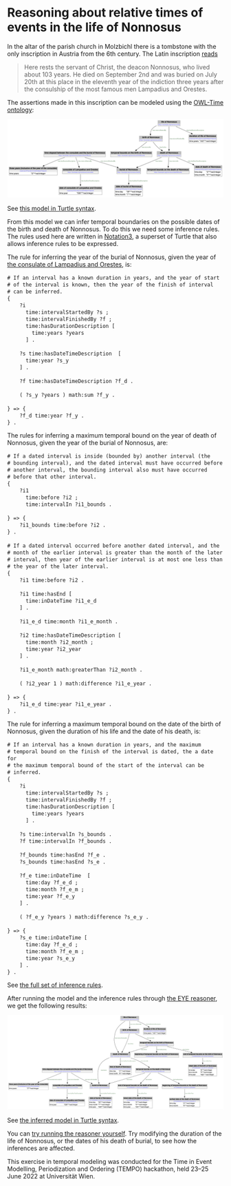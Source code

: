 # Reasoning about relative times of events in the life of Nonnosus

In the altar of the parish church in Molzbichl there is a tombstone with the only inscription in Austria from the 6th century. The Latin inscription [reads](https://de.wikipedia.org/wiki/Nonnosus)

> Here rests the servant of Christ, the deacon Nonnosus, who lived about 103 years. He died on September 2nd and was buried on July 20th at this place in the eleventh year of the indiction three years after the consulship of the most famous men Lampadius and Orestes.

The assertions made in this inscription can be modeled using the [OWL-Time ontology](https://www.w3.org/TR/owl-time/):

![OWL-Time model of assertions made in the inscription on the tombstone of Nonnosus](nonnosus.png)

See [this model in Turtle syntax](nonnosus.ttl).

From this model we can infer temporal boundaries on the possible dates of the birth and death of Nonnosus. To do this we need some inference rules. The rules used here are written in [Notation3](https://n3.restdesc.org/n3/), a superset of Turtle that also allows inference rules to be expressed.

The rule for inferring the year of the burial of Nonnosus, given the year of [the consulate of Lampadius and Orestes](https://www.trismegistos.org/period/2278), is:

```ttl
# If an interval has a known duration in years, and the year of start
# of the interval is known, then the year of the finish of interval
# can be inferred.
{
    ?i
      time:intervalStartedBy ?s ;
      time:intervalFinishedBy ?f ;
      time:hasDurationDescription [
        time:years ?years
      ] .

    ?s time:hasDateTimeDescription  [
      time:year ?s_y
    ] .

    ?f time:hasDateTimeDescription ?f_d .

    ( ?s_y ?years ) math:sum ?f_y .

} => {
    ?f_d time:year ?f_y .
} .
```

The rules for inferring a maximum temporal bound on the year of death of Nonnosus, given the year of the burial of Nonnosus, are:

```ttl
# If a dated interval is inside (bounded by) another interval (the
# bounding interval), and the dated interval must have occurred before
# another interval, the bounding interval also must have occurred
# before that other interval.
{
    ?i1
      time:before ?i2 ;
      time:intervalIn ?i1_bounds .

} => {
    ?i1_bounds time:before ?i2 .
} .

# If a dated interval occurred before another dated interval, and the
# month of the earlier interval is greater than the month of the later
# interval, then year of the earlier interval is at most one less than
# the year of the later interval.
{
    ?i1 time:before ?i2 .

    ?i1 time:hasEnd [
      time:inDateTime ?i1_e_d
    ] .

    ?i1_e_d time:month ?i1_e_month .

    ?i2 time:hasDateTimeDescription [
      time:month ?i2_month ;
      time:year ?i2_year
    ] .

    ?i1_e_month math:greaterThan ?i2_month .

    ( ?i2_year 1 ) math:difference ?i1_e_year .

} => {
    ?i1_e_d time:year ?i1_e_year .
} .
```

The rule for inferring a maximum temporal bound on the date of the birth of Nonnosus, given the duration of his life and the date of his death, is:

```ttl
# If an interval has a known duration in years, and the maximum
# temporal bound on the finish of the interval is dated, the a date for
# the maximum temporal bound of the start of the interval can be
# inferred.
{
    ?i
      time:intervalStartedBy ?s ;
      time:intervalFinishedBy ?f ;
      time:hasDurationDescription [
        time:years ?years
      ] .

    ?s time:intervalIn ?s_bounds .
    ?f time:intervalIn ?f_bounds .

    ?f_bounds time:hasEnd ?f_e .
    ?s_bounds time:hasEnd ?s_e .

    ?f_e time:inDateTime  [
      time:day ?f_e_d ;
      time:month ?f_e_m ;
      time:year ?f_e_y
    ] .

    ( ?f_e_y ?years ) math:difference ?s_e_y .

} => {
    ?s_e time:inDateTime [
      time:day ?f_e_d ;
      time:month ?f_e_m ;
      time:year ?s_e_y
    ] .
} .
```

See [the full set of inference rules](rules.n3).

After running the model and the inference rules through [the EYE reasoner](https://josd.github.io/eye/), we get the following results:

![Inferred temporal boundaries on the possible dates of the birth and death of Nonnosus](inferred.png)

See [the inferred model in Turtle syntax](inferred.ttl).

You can [try running the reasoner yourself](http://ppr.cs.dal.ca:3002/n3/editor/?formula=%40base+%3Chttps%3A%2F%2Fexample.org%2Fnonnosus%2F%3E+.%0A%40prefix+%3A+%3C%3E+.%0A%40prefix+edtfo%3A+%3Cedtfo.ttl%23%3E+.%0A%40prefix+math%3A+%3Chttp%3A%2F%2Fwww.w3.org%2F2000%2F10%2Fswap%2Fmath%23%3E+.%0A%40prefix+owl%3A+%3Chttp%3A%2F%2Fwww.w3.org%2F2002%2F07%2Fowl%23%3E+.%0A%40prefix+rdfs%3A+%3Chttp%3A%2F%2Fwww.w3.org%2F2000%2F01%2Frdf-schema%23%3E+.%0A%40prefix+string%3A+%3Chttp%3A%2F%2Fwww.w3.org%2F2000%2F10%2Fswap%2Fstring%23%3E+.%0A%40prefix+time%3A+%3Chttp%3A%2F%2Fwww.w3.org%2F2006%2Ftime%23%3E+.%0A%0A%3Abirth%0A++rdfs%3Alabel+%22birth+of+Nonnosus%22+%3B%0A++time%3Abefore+%3Adeath+%3B%0A++time%3AintervalIn+%3AbirthBounds+.%0A%0A%3AbirthBounds%0A++rdfs%3Alabel+%22temporal+bounds+on+the+birth+of+Nonnosus%22+.%0A%0A%3Adeath%0A++rdfs%3Alabel+%22death+of+Nonnosus%22+%3B%0A++time%3Abefore+%3Aburial+%3B%0A++time%3AhasDateTimeDescription+%5B%0A++++rdfs%3Alabel+%22date+of+death+of+Nonnosus%22+%3B%0A++++time%3Aday+2+%3B%0A++++time%3Amonth+9%0A++%5D+%3B%0A++time%3AintervalIn+%3AdeathBounds+.%0A%0A%3AdeathBounds%0A++rdfs%3Alabel+%22temporal+bounds+on+the+death+of+Nonnosus%22+.%0A%0A%3Aburial%0A++rdfs%3Alabel+%22burial+of+Nonnosus%22+%3B%0A++time%3AhasDateTimeDescription+%5B%0A++++rdfs%3Alabel+%22date+of+burial+of+Nonnosus%22+%3B%0A++++time%3Aday+20+%3B%0A++++time%3Amonth+7%0A++%5D+.%0A%0A%3Alife%0A++rdfs%3Alabel+%22life+of+Nonnosus%22+%3B%0A++time%3AintervalStartedBy+%3Abirth+%3B%0A++time%3AintervalFinishedBy+%3Adeath+%3B%0A++time%3AhasDurationDescription+%5B%0A++++rdfs%3Alabel+%22duration+of+life+of+Nonnosus%22+%3B%0A++++time%3Ayears+103%0A++%5D+.%0A%0A%3Aconsulate%0A++rdfs%3Alabel+%22consulate+of+Lampadius+and+Orestes%22+%3B%0A++time%3AhasDateTimeDescription+%5B%0A++++rdfs%3Alabel+%22date+of+consulate+of+Lampadius+and+Orestes%22+%3B%0A++++time%3Ayear+530%0A++%5D+.%0A%0A%3ArelativeYearOfBurial%0A++rdfs%3Alabel+%22time+elapsed+between+the+consulate+and+the+burial+of+Nonnosus%22+%3B%0A++time%3AintervalStartedBy+%3Aconsulate+%3B%0A++time%3AintervalFinishedBy+%3Aburial+%3B%0A++time%3AhasDurationDescription+%5B%0A++++rdfs%3Alabel+%22three+years+(inclusive+of+the+year+of+the+consulate)%22+%3B%0A++++time%3Ayears+2%0A++%5D+.%0A%0A%23+Rules+--------------------------------------------------------------%0A%0A%23+If+an+interval+is+inside+(bounded+by)+another+interval+(the+bounding%0A%23+interval)%2C+then+the+bounding+interval+has+a+beginning+and+an+end.%0A%7B%0A++++%3Fi+time%3AintervalIn+%3Fbounds+.%0A%0A%7D+%3D%3E+%7B%0A++++%3Fbounds+time%3AhasBeginning+%5B%5D+.%0A++++%3Fbounds+time%3AhasEnd+%5B%5D+.%0A%7D+.%0A%0A%23+If+a+dated+interval+is+inside+(bounded+by)+another+interval+(the%0A%23+bounding+interval)%2C+the+beginning+and+the+end+of+the+bounding%0A%23+interval+can+also+be+dated.%0A%7B%0A++++%3Fi%0A++++++time%3AhasDateTimeDescription+%3Fi_d+%3B%0A++++++time%3AintervalIn+%5B%0A++++++++time%3AhasBeginning+%3Fbounds_b+%3B%0A++++++++time%3AhasEnd+%3Fbounds_e%0A++++++%5D+.%0A%0A%7D+%3D%3E+%7B%0A++++%3Fbounds_b+time%3AinDateTime+%5B%5D+.%0A++++%3Fbounds_e+time%3AinDateTime+%5B%5D+.%0A%7D+.%0A%0A%23+If+a+dated+interval+is+inside+(bounded+by)+another+interval+(the%0A%23+bounding+interval)%2C+the+dates+of+the+beginning+and+the+end+of+the%0A%23+bounding+interval+have+the+same+day+as+the+dated+interval.%0A%7B%0A++++%3Fi%0A++++++time%3AintervalIn+%3Fbounds+%3B%0A++++++time%3AhasDateTimeDescription+%5B+time%3Aday+%3Fd+%5D+.%0A%0A++++%3Fbounds%0A++++++time%3AhasBeginning+%5B+time%3AinDateTime+%3Fc_b_d+%5D+%3B%0A++++++time%3AhasEnd+%5B+time%3AinDateTime+%3Fc_e_d+%5D+.%0A%0A%7D+%3D%3E+%7B%0A++++%3Fc_b_d+time%3Aday+%3Fd+.%0A++++%3Fc_e_d+time%3Aday+%3Fd+.%0A%7D+.%0A%0A%23+If+a+dated+interval+is+inside+(bounded+by)+another+interval+(the%0A%23+bounding+interval)%2C+the+dates+of+the+beginning+and+the+end+of+the%0A%23+bounding+interval+have+the+same+month+as+the+dated+interval.%0A%7B%0A++++%3Fi%0A++++++time%3AintervalIn+%3Fbounds+%3B%0A++++++time%3AhasDateTimeDescription+%5B+time%3Amonth+%3Fm+%5D+.%0A%0A++++%3Fbounds%0A++++++time%3AhasBeginning+%5B+time%3AinDateTime+%3Fc_b_d+%5D+%3B%0A++++++time%3AhasEnd+%5B+time%3AinDateTime+%3Fc_e_d+%5D+.%0A%0A%7D+%3D%3E+%7B%0A++++%3Fc_b_d+time%3Amonth+%3Fm+.%0A++++%3Fc_e_d+time%3Amonth+%3Fm+.%0A%7D+.%0A%0A%23+If+a+dated+interval+is+inside+(bounded+by)+another+interval+(the%0A%23+bounding+interval)%2C+and+the+dated+interval+must+have+occurred+before%0A%23+another+interval%2C+the+bounding+interval+also+must+have+occurred%0A%23+before+that+other+interval.%0A%7B%0A++++%3Fi1%0A++++++time%3Abefore+%3Fi2+%3B%0A++++++time%3AintervalIn+%3Fi1_bounds+.%0A%0A%7D+%3D%3E+%7B%0A++++%3Fi1_bounds+time%3Abefore+%3Fi2+.%0A%7D+.%0A%0A%23+If+a+dated+interval+occurred+before+another+dated+interval%2C+and+the%0A%23+month+of+the+earlier+interval+is+greater+than+the+month+of+the+later%0A%23+interval%2C+then+year+of+the+earlier+interval+is+at+most+one+less+than%0A%23+the+year+of+the+later+interval.%0A%7B%0A++++%3Fi1+time%3Abefore+%3Fi2+.%0A%0A++++%3Fi1+time%3AhasEnd+%5B%0A++++++time%3AinDateTime+%3Fi1_e_d%0A++++%5D+.%0A%0A++++%3Fi1_e_d+time%3Amonth+%3Fi1_e_month+.%0A%0A++++%3Fi2+time%3AhasDateTimeDescription+%5B%0A++++++time%3Amonth+%3Fi2_month+%3B%0A++++++time%3Ayear+%3Fi2_year%0A++++%5D+.%0A%0A++++%3Fi1_e_month+math%3AgreaterThan+%3Fi2_month+.%0A%0A++++(+%3Fi2_year+1+)+math%3Adifference+%3Fi1_e_year+.%0A%0A%7D+%3D%3E+%7B%0A++++%3Fi1_e_d+time%3Ayear+%3Fi1_e_year+.%0A%7D+.%0A%0A%23+If+a+dated+interval+occurred+before+another+dated+interval%2C+and+the%0A%23+month+of+the+earlier+interval+is+less+than+the+month+of+the+later%0A%23+interval%2C+then+year+of+the+earlier+interval+is+at+most+the+same+as%0A%23+the+year+of+the+later+interval.%0A%7B%0A++++%3Fi1+time%3Abefore+%3Fi2+.%0A%0A++++%3Fi1+time%3AhasEnd+%5B%0A++++++time%3AinDateTime+%3Fi1_e_d%0A++++%5D+.%0A%0A++++%3Fi1_e_d+time%3Amonth+%3Fi1_e_month+.%0A%0A++++%3Fi2+time%3AhasDateTimeDescription+%5B%0A++++++time%3Amonth+%3Fi2_month+%3B%0A++++++time%3Ayear+%3Fi2_year%0A++++%5D+.%0A%0A++++%3Fi1_e_month+math%3AlessThan+%3Fi2_month+.%0A%0A%7D+%3D%3E+%7B%0A++++%3Fi1_e_d+time%3Ayear+%3Fi2_year+.%0A%7D+.%0A%0A%23+If+a+dated+interval+occurred+before+another+dated+interval%2C+and+the%0A%23+month+of+the+earlier+interval+is+the+same+as+the+month+of+the+later%0A%23+interval%2C+and+the+day+of+the+earlier+interval+is+greater+than+the%0A%23+day+of+the+later+interval%2C+then+year+of+the+earlier+interval+is+at%0A%23+most+one+less+than+the+year+of+the+later+interval.%0A%7B%0A++++%3Fi1+time%3Abefore+%3Fi2+.%0A%0A++++%3Fi1+time%3AhasEnd+%5B%0A++++++time%3AinDateTime+%3Fi1_e_d%0A++++%5D+.%0A%0A++++%3Fi1_e_d%0A++++++time%3Aday+%3Fi1_e_day+%3B%0A++++++time%3Amonth+%3Fi1_e_month+.%0A%0A++++%3Fi2+time%3AhasDateTimeDescription+%5B%0A++++++time%3Aday+%3Fi2_day+%3B%0A++++++time%3Amonth+%3Fi2_month+%3B%0A++++++time%3Ayear+%3Fi2_year%0A++++%5D+.%0A%0A++++%3Fi1_e_month+math%3AequalTo+%3Fi2_month+.%0A++++%3Fi1_e_day+math%3AgreaterThan+%3Fi2_day+.%0A%0A++++(+%3Fi2_year+1+)+math%3Adifference+%3Fi1_e_year+.%0A%0A%7D+%3D%3E+%7B%0A++++%3Fi1_e_d+time%3Ayear+%3Fi1_e_year+.%0A%7D+.%0A%0A%23+If+a+dated+interval+occurred+before+another+dated+interval%2C+and+the%0A%23+month+of+the+earlier+interval+is+the+same+as+the+month+of+the+later%0A%23+interval%2C+and+the+day+of+the+earlier+interval+is+not+greater+than%0A%23+the+day+of+the+later+interval%2C+then+year+of+the+earlier+interval+is%0A%23+at+most+the+same+as+the+year+of+the+later+interval.%0A%7B%0A++++%3Fi1+time%3Abefore+%3Fi2+.%0A%0A++++%3Fi1+time%3AhasEnd+%5B%0A++++++time%3AinDateTime+%3Fi1_e_d%0A++++%5D+.%0A%0A++++%3Fi1_e_d%0A++++++time%3Aday+%3Fi1_e_day+%3B%0A++++++time%3Amonth+%3Fi1_e_month+.%0A%0A++++%3Fi2+time%3AhasDateTimeDescription+%5B%0A++++++time%3Aday+%3Fi2_day+%3B%0A++++++time%3Amonth+%3Fi2_month+%3B%0A++++++time%3Ayear+%3Fi2_year%0A++++%5D+.%0A%0A++++%3Fi1_e_month+math%3AequalTo+%3Fi2_month+.%0A++++%3Fi1_e_day+math%3AnotGreaterThan+%3Fi2_day+.%0A%0A%7D+%3D%3E+%7B%0A++++%3Fi1_e_d+time%3Ayear+%3Fi2_year+.%0A%7D+.%0A%0A%23+If+an+interval+has+a+known+duration+in+years%2C+and+the+maximum%0A%23+temporal+bound+on+the+finish+of+the+interval+is+dated%2C+the+a+date+for%0A%23+the+maximum+temporal+bound+of+the+start+of+the+interval+can+be%0A%23+inferred.%0A%7B%0A++++%3Fi%0A++++++time%3AintervalStartedBy+%3Fs+%3B%0A++++++time%3AintervalFinishedBy+%3Ff+%3B%0A++++++time%3AhasDurationDescription+%5B%0A++++++++time%3Ayears+%3Fyears%0A++++++%5D+.%0A%0A++++%3Fs+time%3AintervalIn+%3Fs_bounds+.%0A++++%3Ff+time%3AintervalIn+%3Ff_bounds+.%0A%0A++++%3Ff_bounds+time%3AhasEnd+%3Ff_e+.%0A++++%3Fs_bounds+time%3AhasEnd+%3Fs_e+.%0A%0A++++%3Ff_e+time%3AinDateTime++%5B%0A++++++time%3Aday+%3Ff_e_d+%3B%0A++++++time%3Amonth+%3Ff_e_m+%3B%0A++++++time%3Ayear+%3Ff_e_y%0A++++%5D+.%0A%0A++++(+%3Ff_e_y+%3Fyears+)+math%3Adifference+%3Fs_e_y+.%0A%0A%7D+%3D%3E+%7B%0A++++%3Fs_e+time%3AinDateTime+%5B%0A++++++time%3Aday+%3Ff_e_d+%3B%0A++++++time%3Amonth+%3Ff_e_m+%3B%0A++++++time%3Ayear+%3Fs_e_y%0A++++%5D+.%0A%7D+.%0A%0A%23+If+an+interval+has+a+known+duration+in+years%2C+and+the+year+of+start%0A%23+of+the+interval+is+known%2C+then+the+year+of+the+finish+of+interval%0A%23+can+be+inferred.%0A%7B%0A++++%3Fi%0A++++++time%3AintervalStartedBy+%3Fs+%3B%0A++++++time%3AintervalFinishedBy+%3Ff+%3B%0A++++++time%3AhasDurationDescription+%5B%0A++++++++time%3Ayears+%3Fyears%0A++++++%5D+.%0A%0A++++%3Fs+time%3AhasDateTimeDescription++%5B%0A++++++time%3Ayear+%3Fs_y%0A++++%5D+.%0A%0A++++%3Ff+time%3AhasDateTimeDescription+%3Ff_d+.%0A%0A++++(+%3Fs_y+%3Fyears+)+math%3Asum+%3Ff_y+.%0A%0A%7D+%3D%3E+%7B%0A++++%3Ff_d+time%3Ayear+%3Ff_y+.%0A%7D+.%0A%0A%23+Label+the+beginnings+and+ends+of+intervals.%0A%7B%0A++++%3Fi%0A++++++rdfs%3Alabel+%3Flabel+%3B%0A++++++time%3AhasBeginning+%3Fb+%3B%0A++++++time%3AhasEnd+%3Fe+.%0A%0A++++(+%22beginning+of+%22+%3Flabel+)+string%3Aconcatenation+%3Fb_label+.%0A++++(+%22end+of+%22+%3Flabel+)+string%3Aconcatenation+%3Fe_label+.%0A%0A%7D+%3D%3E+%7B%0A+++++%3Fb+rdfs%3Alabel+%3Fb_label+.%0A+++++%3Fe+rdfs%3Alabel+%3Fe_label+.%0A%7D+.%0A%0A%23+Label+the+dates+of+the+beginnings+of+intervals.%0A%7B%0A++++%3Fi%0A++++++rdfs%3Alabel+%3Flabel+%3B%0A++++++time%3AintervalIn+%5B%0A++++++++time%3AhasBeginning+%5B+time%3AinDateTime+%3Fb_d+%5D%0A++++++%5D+.%0A%0A++++(+%22earliest+date+of+the+%22+%3Flabel+)+string%3Aconcatenation+%3Fb_d_label+.%0A%0A%7D+%3D%3E+%7B%0A+++++%3Fb_d+rdfs%3Alabel+%3Fb_d_label+.%0A%7D+.%0A%0A%23+Label+the+dates+of+the+ends+of+intervals.%0A%7B%0A++++%3Fi%0A++++++rdfs%3Alabel+%3Flabel+%3B%0A++++++time%3AintervalIn+%5B%0A++++++++time%3AhasEnd+%5B+time%3AinDateTime+%3Fe_d+%5D%0A++++++%5D+.%0A%0A++++(+%22latest+date+of+the+%22+%3Flabel+)+string%3Aconcatenation+%3Fe_d_label+.%0A%0A%7D+%3D%3E+%7B%0A+++++%3Fe_d+rdfs%3Alabel+%3Fe_d_label+.%0A%7D+.%0A&format=n3). Try modifying the duration of the life of Nonnosus, or the dates of his death of burial, to see how the inferences are affected.

This exercise in temporal modeling was conducted for the Time in Event Modelling, Periodization and Ordering (TEMPO) hackathon, held 23–25 June 2022 at Universität Wien.
